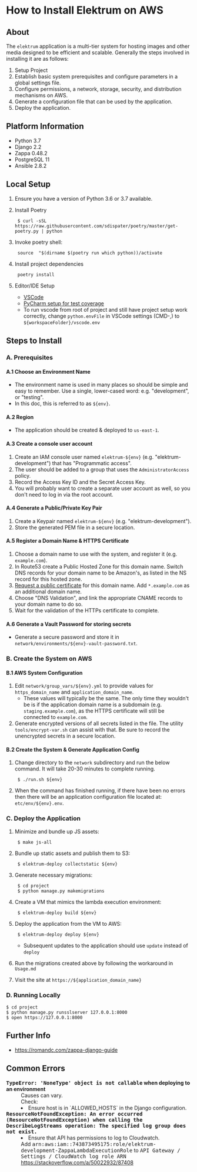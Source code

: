 # How to Install Elektrum on AWS

## About

The `elektrum` application is a multi-tier system for hosting images and other media designed to be efficient and scalable.  Generally the steps involved in installing it are as follows:

1. Setup Project
1. Establish basic system prerequisites and configure parameters in a global settings file.
1. Configure permissions, a network, storage, security, and distribution mechanisms on AWS.
1. Generate a configuration file that can be used by the application.
1. Deploy the application.

## Platform Information

* Python 3.7
* Django 2.2
* Zappa 0.48.2
* PostgreSQL 11
* Ansible 2.8.2

## Local Setup

1. Ensure you have a version of Python 3.6 or 3.7 available.
1. Install Poetry

        $ curl -sSL https://raw.githubusercontent.com/sdispater/poetry/master/get-poetry.py | python

1. Invoke poetry shell:

        source  "$(dirname $(poetry run which python))/activate

1. Install project dependencies

        poetry install

1. Editor/IDE Setup
    * [VSCode](https://gist.github.com/ebridges/9e2e5a840c91c7a034c80e3e43dd3a9b0)
    * [PyCharm setup for test coverage](https://gist.github.com/ebridges/d1ebe05e9fd87e409f6e5c978e44bde1)
    * To run vscode from root of project and still have project setup work correctly, change `python.envFile` in VSCode settings (CMD-,) to `${workspaceFolder}/vscode.env`

## Steps to Install

### A. Prerequisites

#### A.1 Choose an Environment Name

* The environment name is used in many places so should be simple and easy to remember.  Use a single, lower-cased word: e.g. "development", or "testing".
* In this doc, this is referred to as `${env}`.

#### A.2 Region

* The application should be created & deployed to `us-east-1`.

#### A.3 Create a console user account

1. Create an IAM console user named `elektrum-${env}` (e.g. "elektrum-development") that has "Programmatic access".
1. The user should be added to a group that uses the `AdministratorAccess` policy.
1. Record the Access Key ID and the Secret Access Key.
1. You will probably want to create a separate user account as well, so you don't need to log in via the root account.

#### A.4 Generate a Public/Private Key Pair

1. Create a Keypair named `elektrum-${env}` (e.g. "elektrum-development").
1. Store the generated PEM file in a secure location.

#### A.5 Register a Domain Name & HTTPS Certificate

1. Choose a domain name to use with the system, and register it (e.g. `example.com`).
1. In Route53 create a Public Hosted Zone for this domain name.  Switch DNS records for your domain name to be Amazon's, as listed in the NS record for this hosted zone.
1. [Request a public certificate](https://console.aws.amazon.com/acm/home?region=us-east-1#/wizard/) for this domain name.  Add `*.example.com` as an additional domain name.
1. Choose "DNS Validation", and link the appropriate CNAME records to your domain name to do so.
1. Wait for the validation of the HTTPs certificate to complete.

#### A.6 Generate a Vault Password for storing secrets

* Generate a secure password and store it in `network/environments/${env}-vault-password.txt`.

### B. Create the System on AWS

#### B.1 AWS System Configuration

1. Edit `network/group_vars/${env}.yml` to provide values for `https_domain_name` and `application_domain_name`.
    * These values will typically be the same.  The only time they wouldn't be is if the application domain name is a subdomain (e.g. `staging.example.com`), as the HTTPS certificate will still be connected to `example.com`.
1. Generate encrypted versions of all secrets listed in the file.  The utility `tools/encrypt-var.sh` can assist with that.  Be sure to record the unencrypted secrets in a secure location.

#### B.2 Create the System & Generate Application Config

1. Change directory to the `network` subdirectory and run the below command.  It will take 20-30 minutes to complete running.

        $ ./run.sh ${env}

1. When the command has finished running, if there have been no errors then there will be an application configuration file located at: `etc/env/${env}.env`.

### C. Deploy the Application

1. Minimize and bundle up JS assets:

        $ make js-all

1. Bundle up static assets and publish them to S3:

        $ elektrum-deploy collectstatic ${env}

1. Generate necessary migrations:

        $ cd project
        $ python manage.py makemigrations

1. Create a VM that mimics the lambda execution environment:

        $ elektrum-deploy build ${env}

1. Deploy the application from the VM to AWS:

        $ elektrum-deploy deploy ${env}

    * Subsequent updates to the application should use `update` instead of `deploy`

1. Run the migrations created above by following the workaround in `Usage.md`

1. Visit the site at `https://${application_domain_name}`

### D. Running Locally

```
$ cd project
$ python manage.py runsslserver 127.0.0.1:8000
$ open https://127.0.0.1:8000
```

## Further Info

* https://romandc.com/zappa-django-guide

## Common Errors

<dl>
<dt><strong><tt>TypeError: 'NoneType' object is not callable</tt> when deploying to an environment</strong></dt>
<dd>
Causes can vary.
<br>
Check:
<li>Ensure host is in `ALLOWED_HOSTS` in the Django configuration.</li>
</dd>
<dt><strong><tt>
ResourceNotFoundException: An error occurred (ResourceNotFoundException) when calling the DescribeLogStreams operation: The specified log group does not exist.</tt></strong>
</dt>
<dd>
<li>Ensure that API has permissions to log to Cloudwatch.
<br>
Add <tt>arn:aws:iam::743873495175:role/elektrum-development-ZappaLambdaExecutionRole</tt> to <kbd>API Gateway / Settings / CloudWatch log role ARN</kbd>
<br>
<a href="https://stackoverflow.com/a/50022932/87408">https://stackoverflow.com/a/50022932/87408</a>
</li>
</dd>
<dl>
